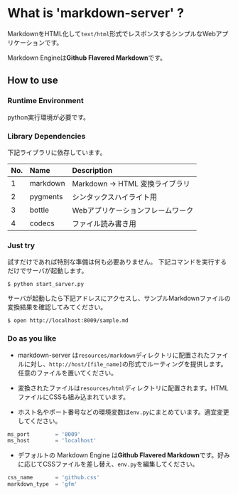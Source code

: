 # What is 'markdown-server' ?
MarkdownをHTML化して`text/html`形式でレスポンスするシンプルなWebアプリケーションです。

Markdown Engineは**Github Flavered Markdown**です。

## How to use

### Runtime Environment
python実行環境が必要です。

### Library Dependencies
下記ライブラリに依存しています。

|No.|Name|Description|
|:---|:---|:---|
|1|markdown|Markdown -> HTML 変換ライブラリ|
|2|pygments|シンタックスハイライト用|
|3|bottle|Webアプリケーションフレームワーク|
|4|codecs|ファイル読み書き用|

### Just try
試すだけであれば特別な準備は何も必要ありません。
下記コマンドを実行するだけでサーバが起動します。

```
$ python start_sarver.py
```

サーバが起動したら下記アドレスにアクセスし、サンプルMarkdownファイルの変換結果を確認してみてください。
```
$ open http://localhost:8009/sample.md
```

### Do as you like
* markdown-server は`resources/markdown`ディレクトリに配置されたファイルに対し、`http://host/[file_name]`の形式でルーティングを提供します。任意のファイルを置いてください。

* 変換されたファイルは`resources/html`ディレクトリに配置されます。HTMLファイルにCSSも組み込まれています。

* ホスト名やポート番号などの環境変数は`env.py`にまとめています。適宜変更してください。
```python
ms_port        = '8009'
ms_host        = 'localhost'
```

* デフォルトの Markdown Engine は**Github Flavered Markdown**です。好みに応じてCSSファイルを差し替え、`env.py`を編集してください。
```python
css_name       = 'github.css'
markdown_type  = 'gfm'
```
